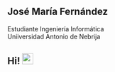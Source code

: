 ## José María Fernández   
Estudiante Ingeniería Informática  
Uniiversidad Antonio de Nebrija

## Hi! <img src="https://media.giphy.com/media/hvRJCLFzcasrR4ia7z/giphy.gif" width="25px">
